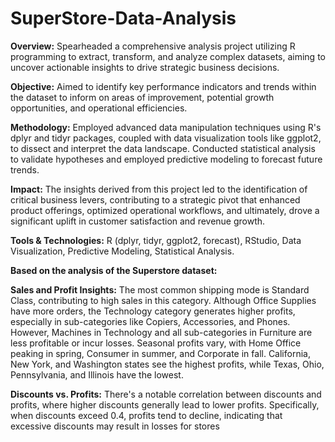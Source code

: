 # SuperStore-Data-Analysis


**Overview:** Spearheaded a comprehensive analysis project utilizing R programming to extract, transform, and analyze complex datasets, aiming to uncover actionable insights to drive strategic business decisions.

**Objective:** Aimed to identify key performance indicators and trends within the dataset to inform on areas of improvement, potential growth opportunities, and operational efficiencies.

**Methodology:** Employed advanced data manipulation techniques using R's dplyr and tidyr packages, coupled with data visualization tools like ggplot2, to dissect and interpret the data landscape. Conducted statistical analysis to validate hypotheses and employed predictive modeling to forecast future trends.

**Impact:** The insights derived from this project led to the identification of critical business levers, contributing to a strategic pivot that enhanced product offerings, optimized operational workflows, and ultimately, drove a significant uplift in customer satisfaction and revenue growth.

**Tools & Technologies:** R (dplyr, tidyr, ggplot2, forecast), RStudio, Data Visualization, Predictive Modeling, Statistical Analysis.


**Based on the analysis of the Superstore dataset:**

**Sales and Profit Insights:** The most common shipping mode is Standard Class, contributing to high sales in this category. Although Office Supplies have more orders, the Technology category generates higher profits, especially in sub-categories like Copiers, Accessories, and Phones. However, Machines in Technology and all sub-categories in Furniture are less profitable or incur losses. Seasonal profits vary, with Home Office peaking in spring, Consumer in summer, and Corporate in fall. California, New York, and Washington states see the highest profits, while Texas, Ohio, Pennsylvania, and Illinois have the lowest.

**Discounts vs. Profits:** There's a notable correlation between discounts and profits, where higher discounts generally lead to lower profits. Specifically, when discounts exceed 0.4, profits tend to decline, indicating that excessive discounts may result in losses for stores
